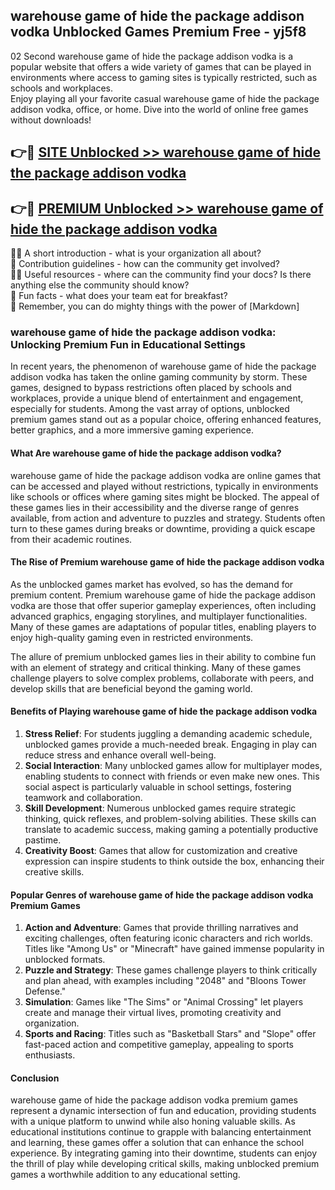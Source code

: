 ## warehouse game of hide the package addison vodka Unblocked Games Premium Free - yj5f8

02 Second warehouse game of hide the package addison vodka is a popular website that offers a wide variety of games that can be played in environments where access to gaming sites is typically restricted, such as schools and workplaces.  
Enjoy playing all your favorite casual warehouse game of hide the package addison vodka, office, or home. Dive into the world of online free games without downloads!

## 👉🔴 [SITE Unblocked >> warehouse game of hide the package addison vodka](http://freeplayer.one?title=warehouse_game_of_hide_the_package_addison_vodka&ref=13D)

## 👉🔴 [PREMIUM Unblocked >> warehouse game of hide the package addison vodka](http://freeplayer.one?title=warehouse_game_of_hide_the_package_addison_vodka&ref=13D)

🙋‍♀️ A short introduction - what is your organization all about?  
🌈 Contribution guidelines - how can the community get involved?  
👩‍💻 Useful resources - where can the community find your docs? Is there anything else the community should know?  
🍿 Fun facts - what does your team eat for breakfast?  
🧙 Remember, you can do mighty things with the power of [Markdown]

### warehouse game of hide the package addison vodka: Unlocking Premium Fun in Educational Settings

In recent years, the phenomenon of warehouse game of hide the package addison vodka has taken the online gaming community by storm. These games, designed to bypass restrictions often placed by schools and workplaces, provide a unique blend of entertainment and engagement, especially for students. Among the vast array of options, unblocked premium games stand out as a popular choice, offering enhanced features, better graphics, and a more immersive gaming experience.

#### What Are warehouse game of hide the package addison vodka?

warehouse game of hide the package addison vodka are online games that can be accessed and played without restrictions, typically in environments like schools or offices where gaming sites might be blocked. The appeal of these games lies in their accessibility and the diverse range of genres available, from action and adventure to puzzles and strategy. Students often turn to these games during breaks or downtime, providing a quick escape from their academic routines.

#### The Rise of Premium warehouse game of hide the package addison vodka

As the unblocked games market has evolved, so has the demand for premium content. Premium warehouse game of hide the package addison vodka are those that offer superior gameplay experiences, often including advanced graphics, engaging storylines, and multiplayer functionalities. Many of these games are adaptations of popular titles, enabling players to enjoy high-quality gaming even in restricted environments.

The allure of premium unblocked games lies in their ability to combine fun with an element of strategy and critical thinking. Many of these games challenge players to solve complex problems, collaborate with peers, and develop skills that are beneficial beyond the gaming world.

#### Benefits of Playing warehouse game of hide the package addison vodka

1.  **Stress Relief**: For students juggling a demanding academic schedule, unblocked games provide a much-needed break. Engaging in play can reduce stress and enhance overall well-being.
2.  **Social Interaction**: Many unblocked games allow for multiplayer modes, enabling students to connect with friends or even make new ones. This social aspect is particularly valuable in school settings, fostering teamwork and collaboration.
3.  **Skill Development**: Numerous unblocked games require strategic thinking, quick reflexes, and problem-solving abilities. These skills can translate to academic success, making gaming a potentially productive pastime.
4.  **Creativity Boost**: Games that allow for customization and creative expression can inspire students to think outside the box, enhancing their creative skills.

#### Popular Genres of warehouse game of hide the package addison vodka Premium Games

1.  **Action and Adventure**: Games that provide thrilling narratives and exciting challenges, often featuring iconic characters and rich worlds. Titles like "Among Us" or "Minecraft" have gained immense popularity in unblocked formats.
2.  **Puzzle and Strategy**: These games challenge players to think critically and plan ahead, with examples including "2048" and "Bloons Tower Defense."
3.  **Simulation**: Games like "The Sims" or "Animal Crossing" let players create and manage their virtual lives, promoting creativity and organization.
4.  **Sports and Racing**: Titles such as "Basketball Stars" and "Slope" offer fast-paced action and competitive gameplay, appealing to sports enthusiasts.

#### Conclusion

warehouse game of hide the package addison vodka premium games represent a dynamic intersection of fun and education, providing students with a unique platform to unwind while also honing valuable skills. As educational institutions continue to grapple with balancing entertainment and learning, these games offer a solution that can enhance the school experience. By integrating gaming into their downtime, students can enjoy the thrill of play while developing critical skills, making unblocked premium games a worthwhile addition to any educational setting.